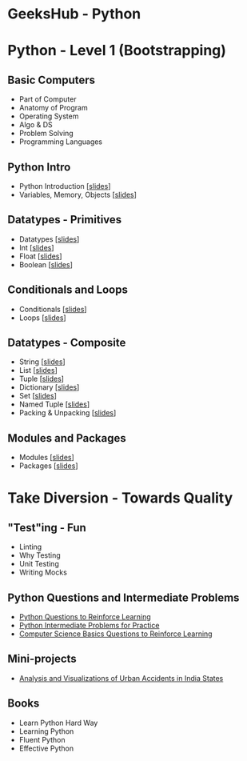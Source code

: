 # GeeksHub - Python 

# Python - Level 1 (Bootstrapping)

## Basic Computers
* Part of Computer
* Anatomy of Program
* Operating System
* Algo & DS
* Problem Solving
* Programming Languages

## Python Intro
* Python Introduction [[slides](python_introduction/python_introduction.html)]
* Variables, Memory, Objects [[slides](python_introduction/variables_memory_objects.html)]

## Datatypes - Primitives
* Datatypes [[slides](datatypes/datatypes.html)]
* Int [[slides](datatypes/int.html)]
* Float [[slides](datatypes/float.html)]
* Boolean [[slides](datatypes/bool.html)]

## Conditionals and Loops
* Conditionals [[slides](conditionals_loops/conditionals.html)]
* Loops [[slides](conditionals_loops/loops.html)]

## Datatypes - Composite
* String [[slides](datatypes/string.html)]
* List [[slides](datatypes/list.html)]
* Tuple [[slides](datatypes/tuple.html)]
* Dictionary [[slides](datatypes/dictionary.html)]
* Set [[slides](datatypes/set.html)]
* Named Tuple [[slides](datatypes/named_tuple.html)]
* Packing & Unpacking [[slides](datatypes/packing_unpacking.html)]

## Modules and Packages
* Modules [[slides](modules/modules.html)]
* Packages [[slides](packages/packages.html)]

# Take Diversion - Towards Quality

## "Test"ing - Fun
* Linting
* Why Testing
* Unit Testing
* Writing Mocks

## Python Questions and Intermediate Problems
* [Python Questions to Reinforce Learning](python_questions.md)
* [Python Intermediate Problems for Practice](python_intermediate_problems.md)
* [Computer Science Basics Questions to Reinforce Learning](computer_science_basics_questions.md)

## Mini-projects
* [Analysis and Visualizations of Urban Accidents in India States](/geekshub_python_bootcamp/mini-projects/urban_accidents/Urban_accidents_India_Data_graphs.ipynb)

## Books
* Learn Python Hard Way
* Learning Python
* Fluent Python
* Effective Python     